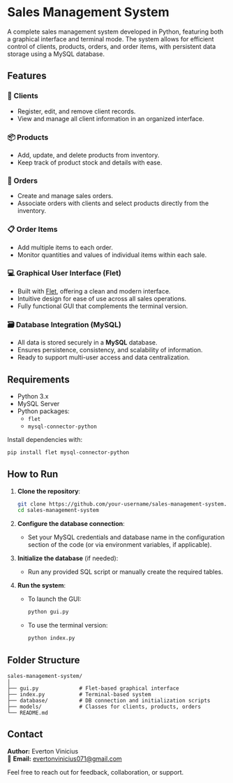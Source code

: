 # Sales Management System

A complete sales management system developed in Python, featuring both a graphical interface and terminal mode. The system allows for efficient control of clients, products, orders, and order items, with persistent data storage using a MySQL database.

## Features

### 🧑 Clients
- Register, edit, and remove client records.
- View and manage all client information in an organized interface.

### 📦 Products
- Add, update, and delete products from inventory.
- Keep track of product stock and details with ease.

### 🧾 Orders
- Create and manage sales orders.
- Associate orders with clients and select products directly from the inventory.

### 📋 Order Items
- Add multiple items to each order.
- Monitor quantities and values of individual items within each sale.

### 💻 Graphical User Interface (Flet)
- Built with [Flet](https://flet.dev/), offering a clean and modern interface.
- Intuitive design for ease of use across all sales operations.
- Fully functional GUI that complements the terminal version.

### 🗃️ Database Integration (MySQL)
- All data is stored securely in a **MySQL** database.
- Ensures persistence, consistency, and scalability of information.
- Ready to support multi-user access and data centralization.

## Requirements

- Python 3.x
- MySQL Server
- Python packages:
  - `flet`
  - `mysql-connector-python`

Install dependencies with:
```bash
pip install flet mysql-connector-python
```

## How to Run

1. **Clone the repository**:
   ```bash
   git clone https://github.com/your-username/sales-management-system.git
   cd sales-management-system
   ```

2. **Configure the database connection**:
   - Set your MySQL credentials and database name in the configuration section of the code (or via environment variables, if applicable).

3. **Initialize the database** (if needed):
   - Run any provided SQL script or manually create the required tables.

4. **Run the system**:
   - To launch the GUI:
     ```bash
     python gui.py
     ```
   - To use the terminal version:
     ```bash
     python index.py
     ```

## Folder Structure

```
sales-management-system/
│
├── gui.py             # Flet-based graphical interface
├── index.py           # Terminal-based system
├── database/          # DB connection and initialization scripts
├── models/            # Classes for clients, products, orders
└── README.md
```

## Contact

**Author:** Everton Vinicius  
📧 **Email:** evertonvinicius071@gmail.com

Feel free to reach out for feedback, collaboration, or support.
